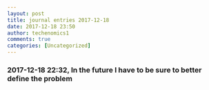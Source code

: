 ```yaml
---
layout: post
title: journal entries 2017-12-18
date: 2017-12-18 23:50
author: techenomics1
comments: true
categories: [Uncategorized]
---
```

### 2017-12-18 22:32, In the future I have to be sure to better define the problem   
